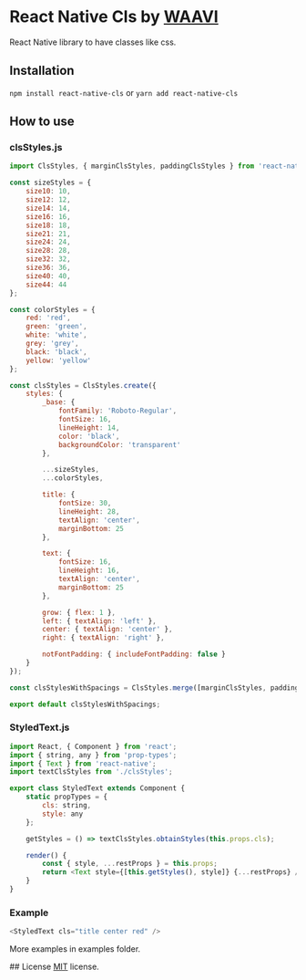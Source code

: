 # React Native Cls by [WAAVI](https://waavi.com/en)

React Native library to have classes like css.

## Installation

`npm install react-native-cls` or `yarn add react-native-cls`

## How to use

### clsStyles.js

```js
import ClsStyles, { marginClsStyles, paddingClsStyles } from 'react-native-cls';

const sizeStyles = {
    size10: 10,
    size12: 12,
    size14: 14,
    size16: 16,
    size18: 18,
    size21: 21,
    size24: 24,
    size28: 28,
    size32: 32,
    size36: 36,
    size40: 40,
    size44: 44
};

const colorStyles = {
    red: 'red',
    green: 'green',
    white: 'white',
    grey: 'grey',
    black: 'black',
    yellow: 'yellow'
};

const clsStyles = ClsStyles.create({
    styles: {
        _base: {
            fontFamily: 'Roboto-Regular',
            fontSize: 16,
            lineHeight: 14,
            color: 'black',
            backgroundColor: 'transparent'
        },

        ...sizeStyles,
        ...colorStyles,

        title: {
            fontSize: 30,
            lineHeight: 28,
            textAlign: 'center',
            marginBottom: 25
        },

        text: {
            fontSize: 16,
            lineHeight: 16,
            textAlign: 'center',
            marginBottom: 25
        },

        grow: { flex: 1 },
        left: { textAlign: 'left' },
        center: { textAlign: 'center' },
        right: { textAlign: 'right' },

        notFontPadding: { includeFontPadding: false }
    }
});

const clsStylesWithSpacings = ClsStyles.merge([marginClsStyles, paddingClsStyles, clsStyles]);

export default clsStylesWithSpacings;
```

### StyledText.js

```js
import React, { Component } from 'react';
import { string, any } from 'prop-types';
import { Text } from 'react-native';
import textClsStyles from './clsStyles';

export class StyledText extends Component {
    static propTypes = {
        cls: string,
        style: any
    };

    getStyles = () => textClsStyles.obtainStyles(this.props.cls);

    render() {
        const { style, ...restProps } = this.props;
        return <Text style={[this.getStyles(), style]} {...restProps} />;
    }
}
```

### Example

```js
<StyledText cls="title center red" />
```

More examples in examples folder.

## License
<a href=/license.txt target="_blank">MIT</a> license.
